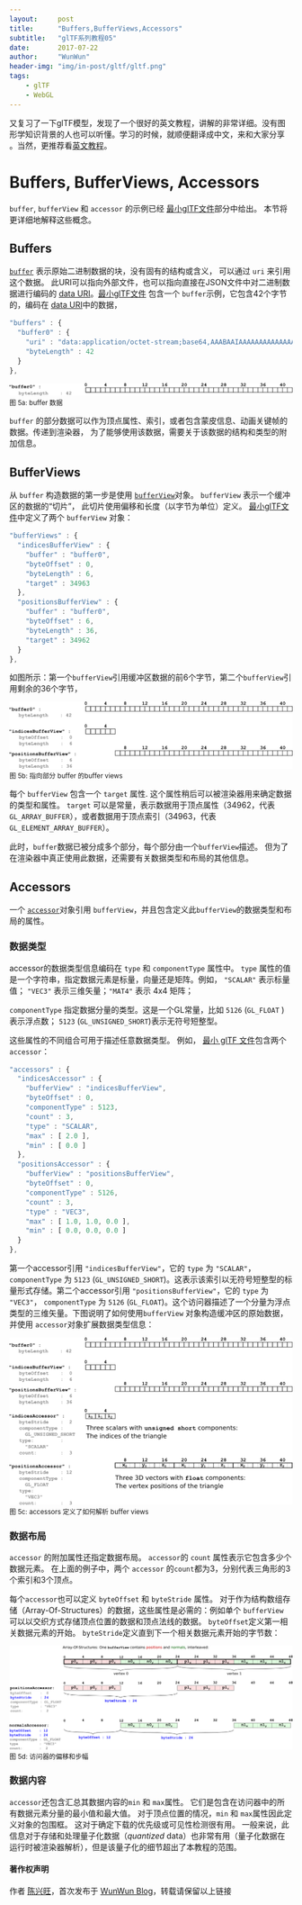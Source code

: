 ```yaml
---
layout:     post
title:      "Buffers,BufferViews,Accessors"
subtitle:   "glTF系列教程05"
date:       2017-07-22
author:     "WunWun"
header-img: "img/in-post/gltf/gltf.png"
tags:
    - glTF
    - WebGL
---
```



又复习了一下glTF模型，发现了一个很好的英文教程，讲解的非常详细。没有图形学知识背景的人也可以听懂。学习的时候，就顺便翻译成中文，来和大家分享 。当然，更推荐看[英文教程](https://github.com/javagl/glTF-Tutorials/tree/master/gltfTutorial#gltf-tutorial)。


# Buffers, BufferViews, Accessors

`buffer`, `bufferView` 和 `accessor` 的示例已经 [最小glTF文件](http://iwun.github.io/2017/07/22/MinimalGltfFile/)部分中给出。 本节将更详细地解释这些概念。

## Buffers

[`buffer`](https://github.com/KhronosGroup/glTF/tree/master/specification#reference-buffer) 表示原始二进制数据的块，没有固有的结构或含义， 可以通过 `uri` 来引用这个数据。 此URI可以指向外部文件，也可以指向直接在JSON文件中对二进制数据进行编码的 [data URI](http://iwun.github.io/2017/07/21/gltf-BasicGltfStructure#binary-data-in-buffers)。[最小glTF文件](http://iwun.github.io/2017/07/22/MinimalGltfFile/) 包含一个 `buffer`示例，它包含42个字节的，编码在 [data URI](http://iwun.github.io/2017/07/21/gltf-BasicGltfStructure#binary-data-in-buffers)中的数据，

```javascript
"buffers" : {
  "buffer0" : {
    "uri" : "data:application/octet-stream;base64,AAABAAIAAAAAAAAAAAAAAAAAAACAPwAAAAAAAAAAAAAAAAAAgD8AAAAA",
    "byteLength" : 42
  }
},
```


![java-javascript](/img/in-post/gltf/buffer.png)
<small class="img-hint">图 5a: buffer 数据</small>


`buffer` 的部分数据可以作为顶点属性、索引，或者包含蒙皮信息、动画关键帧的数据。传递到渲染器， 为了能够使用该数据，需要关于该数据的结构和类型的附加信息。


## BufferViews

从 `buffer` 构造数据的第一步是使用 [`bufferView`](https://github.com/KhronosGroup/glTF/tree/master/specification#reference-bufferView)对象。 `bufferView` 表示一个缓冲区的数据的“切片”， 此切片使用偏移和长度（以字节为单位）定义。 [最小glTF文件](http://iwun.github.io/2017/07/22/MinimalGltfFile/)中定义了两个 `bufferView` 对象：

```javascript
"bufferViews" : {
  "indicesBufferView" : {
    "buffer" : "buffer0",
    "byteOffset" : 0,
    "byteLength" : 6,
    "target" : 34963
  },
  "positionsBufferView" : {
    "buffer" : "buffer0",
    "byteOffset" : 6,
    "byteLength" : 36,
    "target" : 34962
  }
},
```

如图所示：第一个`bufferView`引用缓冲区数据的前6个字节，第二个`bufferView`引用剩余的36个字节，


![java-javascript](/img/in-post/gltf/bufferBufferView.png)
<small class="img-hint">图 5b: 指向部分 buffer 的buffer views</small>


每个 `bufferView` 包含一个 `target` 属性. 这个属性稍后可以被渲染器用来确定数据的类型和属性。 `target` 可以是常量，表示数据用于顶点属性（34962，代表`GL_ARRAY_BUFFER`），或者数据用于顶点索引（34963，代表`GL_ELEMENT_ARRAY_BUFFER`）。

此时，`buffer`数据已被分成多个部分，每个部分由一个`bufferView`描述。 但为了在渲染器中真正使用此数据，还需要有关数据类型和布局的其他信息。


## Accessors

一个 [`accessor`](https://github.com/KhronosGroup/glTF/tree/master/specification#reference-accessor)对象引用 `bufferView`，并且包含定义此`bufferView`的数据类型和布局的属性。

### 数据类型

accessor的数据类型信息编码在 `type` 和 `componentType` 属性中。 `type` 属性的值是一个字符串，指定数据元素是标量，向量还是矩阵。例如， `"SCALAR"` 表示标量值； `"VEC3"` 表示三维矢量；`"MAT4"` 表示 4x4 矩阵；

`componentType` 指定数据分量的类型。这是一个GL常量，比如 `5126` (`GL_FLOAT` ) 表示浮点数； `5123` (`GL_UNSIGNED_SHORT`)表示无符号短整型。

这些属性的不同组合可用于描述任意数据类型。 例如， [最小 glTF 文件](http://iwun.github.io/2017/07/22/MinimalGltfFile/)包含两个`accessor`：

```javascript
"accessors" : {
  "indicesAccessor" : {
    "bufferView" : "indicesBufferView",
    "byteOffset" : 0,
    "componentType" : 5123,
    "count" : 3,
    "type" : "SCALAR",
    "max" : [ 2.0 ],
    "min" : [ 0.0 ]
  },
  "positionsAccessor" : {
    "bufferView" : "positionsBufferView",
    "byteOffset" : 0,
    "componentType" : 5126,
    "count" : 3,
    "type" : "VEC3",
    "max" : [ 1.0, 1.0, 0.0 ],
    "min" : [ 0.0, 0.0, 0.0 ]
  }
},
```

第一个accessor引用 `"indicesBufferView"`，它的 `type` 为 `"SCALAR"`， `componentType` 为 `5123` (`GL_UNSIGNED_SHORT`)。这表示该索引以无符号短整型的标量形式存储。第二个accessor引用 `"positionsBufferView"`，它的 `type` 为 `"VEC3"`， `componentType` 为  `5126` (`GL_FLOAT`)。这个访问器描述了一个分量为浮点类型的三维矢量。下图说明了如何使用`bufferView` 对象构造缓冲区的原始数据，并使用 `accessor`对象扩展数据类型信息：


![java-javascript](/img/in-post/gltf/bufferBufferViewAccessor.png)
<small class="img-hint">图 5c: accessors 定义了如何解析 buffer views</small>

### 数据布局

`accessor` 的附加属性还指定数据布局。 `accessor`的 `count` 属性表示它包含多少个数据元素。 在上面的例子中，两个 `accessor` 的`count`都为3，分别代表三角形的3个索引和3个顶点。

每个`accessor`也可以定义 `byteOffset` 和 `byteStride` 属性。 对于作为结构数组存储（Array-Of-Structures）的数据，这些属性是必需的：例如单个 `bufferView` 可以以交织方式存储顶点位置的数据和顶点法线的数据。 `byteOffset`定义第一相关数据元素的开始。 `byteStride`定义直到下一个相关数据元素开始的字节数：


![java-javascript](/img/in-post/gltf/aos.png)
<small class="img-hint">图 5d: 访问器的偏移和步幅</small>


### 数据内容

`accessor`还包含汇总其数据内容的`min` 和 `max`属性。 它们是包含在访问器中的所有数据元素分量的最小值和最大值。 对于顶点位置的情况，`min` 和 `max`属性因此定义对象的包围框。 这对于确定下载的优先级或可见性检测很有用。 一般来说，此信息对于存储和处理量子化数据（*quantized* data）也非常有用（量子化数据在运行时被渲染器解析），但是该量子化的细节超出了本教程的范围。

#### 著作权声明
  
作者 [陈兴旺](http://weibo.com/xingwangchan)，首次发布于 [WunWun Blog](http://iwun.github.io/)，转载请保留以上链接
